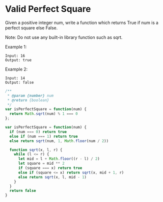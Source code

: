 # Valid Perfect Square

Given a positive integer num, write a function which returns True if num is a perfect square else False.

Note: Do not use any built-in library function such as sqrt.

Example 1:

    Input: 16
    Output: true

Example 2:

    Input: 14
    Output: false


```JavaScript
/**
 * @param {number} num
 * @return {boolean}
 */
var isPerfectSquare = function(num) {
  return Math.sqrt(num) % 1 === 0
};

var isPerfectSquare = function(num) {
  if (num === 0) return true
  else if (num === 1) return true
  else return sqrt(num, 1, Math.floor(num / 2))

  function sqrt(x, l, r) {
    while (l <= r) {
      let mid = l + Math.floor((r - l) / 2)
      let square = mid ** 2
      if (square === x) return true
      else if (square <= x) return sqrt(x, mid + 1, r)
      else return sqrt(x, l, mid - 1)
    }
  }
  return false
}
```